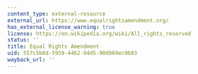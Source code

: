 ```yaml
---
content_type: external-resource
external_url: https://www.equalrightsamendment.org/
has_external_license_warning: true
license: https://en.wikipedia.org/wiki/All_rights_reserved
status: ''
title: Equal Rights Amendment
uid: 557c5b8d-5959-4462-94d5-90d969ec9603
wayback_url: ''
---
```

